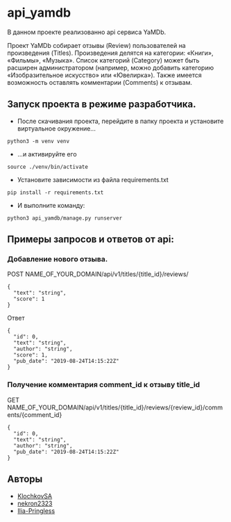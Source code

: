 # api_yamdb

В данном проекте реализованно api сервиса YaMDb.

Проект YaMDb собирает отзывы (Review) пользователей на произведения (Titles). Произведения делятся на категории: «Книги», «Фильмы», «Музыка». Список категорий (Category) может быть расширен администратором (например, можно добавить категорию «Изобразительное искусство» или «Ювелирка»). Также имеется возможность оставлять комментарии (Comments) к отзывам.

## Запуск проекта в режиме разработчика.
- После скачивания проекта, перейдите в папку проекта и установите виртуальное окружение...

```
python3 -m venv venv
```
- ...и активируйте его

```
source ./venv/bin/activate
```
- Установите зависимости из файла requirements.txt
```
pip install -r requirements.txt
``` 
- И выполните команду:
```
python3 api_yamdb/manage.py runserver
```

## Примеры запросов и ответов от api:
### Добавление нового отзыва. 

POST NAME_OF_YOUR_DOMAIN/api/v1/titles/{title_id}/reviews/
```
{
  "text": "string",
  "score": 1
}
```
Ответ

```
{
  "id": 0,
  "text": "string",
  "author": "string",
  "score": 1,
  "pub_date": "2019-08-24T14:15:22Z"
}
```
### Получение комментария comment_id к отзыву title_id

GET  NAME_OF_YOUR_DOMAIN/api/v1/titles/{title_id}/reviews/{review_id}/comments/{comment_id}
```
{
  "id": 0,
  "text": "string",
  "author": "string",
  "pub_date": "2019-08-24T14:15:22Z"
}
```

## Авторы


- [KlochkovSA](https://github.com/KlochkovSA)
- [nekron2323](https://github.com/nekron2323)
- [Ilia-Pringless](https://github.com/Ilia-Pringless)
